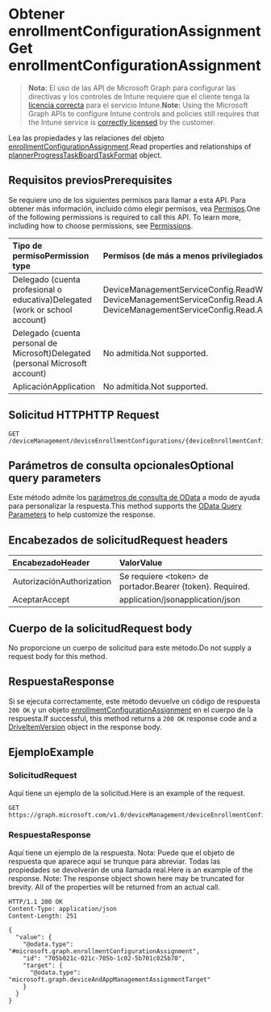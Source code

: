 # <a name="get-enrollmentconfigurationassignment"></a><span data-ttu-id="75992-101">Obtener enrollmentConfigurationAssignment</span><span class="sxs-lookup"><span data-stu-id="75992-101">Get enrollmentConfigurationAssignment</span></span>

> <span data-ttu-id="75992-102">**Nota:** El uso de las API de Microsoft Graph para configurar las directivas y los controles de Intune requiere que el cliente tenga la [licencia correcta](https://go.microsoft.com/fwlink/?linkid=839381) para el servicio Intune.</span><span class="sxs-lookup"><span data-stu-id="75992-102">**Note:** Using the Microsoft Graph APIs to configure Intune controls and policies still requires that the Intune service is [correctly licensed](https://go.microsoft.com/fwlink/?linkid=839381) by the customer.</span></span>

<span data-ttu-id="75992-103">Lea las propiedades y las relaciones del objeto [enrollmentConfigurationAssignment](../resources/intune_onboarding_enrollmentconfigurationassignment.md).</span><span class="sxs-lookup"><span data-stu-id="75992-103">Read properties and relationships of [plannerProgressTaskBoardTaskFormat](../resources/intune_onboarding_enrollmentconfigurationassignment.md) object.</span></span>
## <a name="prerequisites"></a><span data-ttu-id="75992-104">Requisitos previos</span><span class="sxs-lookup"><span data-stu-id="75992-104">Prerequisites</span></span>
<span data-ttu-id="75992-p101">Se requiere uno de los siguientes permisos para llamar a esta API. Para obtener más información, incluido cómo elegir permisos, vea [Permisos](../../../concepts/permissions_reference.md).</span><span class="sxs-lookup"><span data-stu-id="75992-p101">One of the following permissions is required to call this API. To learn more, including how to choose permissions, see [Permissions](../../../concepts/permissions_reference.md).</span></span>

|<span data-ttu-id="75992-107">Tipo de permiso</span><span class="sxs-lookup"><span data-stu-id="75992-107">Permission type</span></span>|<span data-ttu-id="75992-108">Permisos (de más a menos privilegiados)</span><span class="sxs-lookup"><span data-stu-id="75992-108">Permissions (from least to most privileged)</span></span>|
|:---|:---|
|<span data-ttu-id="75992-109">Delegado (cuenta profesional o educativa)</span><span class="sxs-lookup"><span data-stu-id="75992-109">Delegated (work or school account)</span></span>|<span data-ttu-id="75992-110">DeviceManagementServiceConfig.ReadWrite.All, DeviceManagementServiceConfig.Read.All</span><span class="sxs-lookup"><span data-stu-id="75992-110">DeviceManagementServiceConfig.ReadWrite.All, DeviceManagementServiceConfig.Read.All</span></span>|
|<span data-ttu-id="75992-111">Delegado (cuenta personal de Microsoft)</span><span class="sxs-lookup"><span data-stu-id="75992-111">Delegated (personal Microsoft account)</span></span>|<span data-ttu-id="75992-112">No admitida.</span><span class="sxs-lookup"><span data-stu-id="75992-112">Not supported.</span></span>|
|<span data-ttu-id="75992-113">Aplicación</span><span class="sxs-lookup"><span data-stu-id="75992-113">Application</span></span>|<span data-ttu-id="75992-114">No admitida.</span><span class="sxs-lookup"><span data-stu-id="75992-114">Not supported.</span></span>|

## <a name="http-request"></a><span data-ttu-id="75992-115">Solicitud HTTP</span><span class="sxs-lookup"><span data-stu-id="75992-115">HTTP Request</span></span>
<!-- {
  "blockType": "ignored"
}
-->
``` http
GET /deviceManagement/deviceEnrollmentConfigurations/{deviceEnrollmentConfigurationId}/assignments/{enrollmentConfigurationAssignmentId}
```

## <a name="optional-query-parameters"></a><span data-ttu-id="75992-116">Parámetros de consulta opcionales</span><span class="sxs-lookup"><span data-stu-id="75992-116">Optional query parameters</span></span>
<span data-ttu-id="75992-117">Este método admite los [parámetros de consulta de OData](https://developer.microsoft.com/es-ES/graph/docs/overview/query_parameters) a modo de ayuda para personalizar la respuesta.</span><span class="sxs-lookup"><span data-stu-id="75992-117">This method supports the [OData Query Parameters](https://developer.microsoft.com/es-ES/graph/docs/overview/query_parameters) to help customize the response.</span></span>
## <a name="request-headers"></a><span data-ttu-id="75992-118">Encabezados de solicitud</span><span class="sxs-lookup"><span data-stu-id="75992-118">Request headers</span></span>
|<span data-ttu-id="75992-119">Encabezado</span><span class="sxs-lookup"><span data-stu-id="75992-119">Header</span></span>|<span data-ttu-id="75992-120">Valor</span><span class="sxs-lookup"><span data-stu-id="75992-120">Value</span></span>|
|:---|:---|
|<span data-ttu-id="75992-121">Autorización</span><span class="sxs-lookup"><span data-stu-id="75992-121">Authorization</span></span>|<span data-ttu-id="75992-122">Se requiere &lt;token&gt; de portador.</span><span class="sxs-lookup"><span data-stu-id="75992-122">Bearer {token}. Required.</span></span>|
|<span data-ttu-id="75992-123">Aceptar</span><span class="sxs-lookup"><span data-stu-id="75992-123">Accept</span></span>|<span data-ttu-id="75992-124">application/json</span><span class="sxs-lookup"><span data-stu-id="75992-124">application/json</span></span>|

## <a name="request-body"></a><span data-ttu-id="75992-125">Cuerpo de la solicitud</span><span class="sxs-lookup"><span data-stu-id="75992-125">Request body</span></span>
<span data-ttu-id="75992-126">No proporcione un cuerpo de solicitud para este método.</span><span class="sxs-lookup"><span data-stu-id="75992-126">Do not supply a request body for this method.</span></span>

## <a name="response"></a><span data-ttu-id="75992-127">Respuesta</span><span class="sxs-lookup"><span data-stu-id="75992-127">Response</span></span>
<span data-ttu-id="75992-128">Si se ejecuta correctamente, este método devuelve un código de respuesta `200 OK` y un objeto [enrollmentConfigurationAssignment](../resources/intune_onboarding_enrollmentconfigurationassignment.md) en el cuerpo de la respuesta.</span><span class="sxs-lookup"><span data-stu-id="75992-128">If successful, this method returns a `200 OK` response code and a [DriveItemVersion](../resources/intune_onboarding_enrollmentconfigurationassignment.md) object in the response body.</span></span>

## <a name="example"></a><span data-ttu-id="75992-129">Ejemplo</span><span class="sxs-lookup"><span data-stu-id="75992-129">Example</span></span>
### <a name="request"></a><span data-ttu-id="75992-130">Solicitud</span><span class="sxs-lookup"><span data-stu-id="75992-130">Request</span></span>
<span data-ttu-id="75992-131">Aquí tiene un ejemplo de la solicitud.</span><span class="sxs-lookup"><span data-stu-id="75992-131">Here is an example of the request.</span></span>
``` http
GET https://graph.microsoft.com/v1.0/deviceManagement/deviceEnrollmentConfigurations/{deviceEnrollmentConfigurationId}/assignments/{enrollmentConfigurationAssignmentId}
```

### <a name="response"></a><span data-ttu-id="75992-132">Respuesta</span><span class="sxs-lookup"><span data-stu-id="75992-132">Response</span></span>
<span data-ttu-id="75992-p102">Aquí tiene un ejemplo de la respuesta. Nota: Puede que el objeto de respuesta que aparece aquí se trunque para abreviar. Todas las propiedades se devolverán de una llamada real.</span><span class="sxs-lookup"><span data-stu-id="75992-p102">Here is an example of the response. Note: The response object shown here may be truncated for brevity. All of the properties will be returned from an actual call.</span></span>
``` http
HTTP/1.1 200 OK
Content-Type: application/json
Content-Length: 251

{
  "value": {
    "@odata.type": "#microsoft.graph.enrollmentConfigurationAssignment",
    "id": "705b021c-021c-705b-1c02-5b701c025b70",
    "target": {
      "@odata.type": "microsoft.graph.deviceAndAppManagementAssignmentTarget"
    }
  }
}
```



